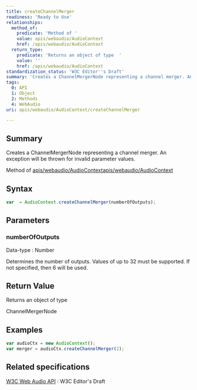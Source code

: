 ```yaml
---
title: createChannelMerger
readiness: 'Ready to Use'
relationships:
  method_of:
    predicate: 'Method of '
    value: apis/webaudio/AudioContext
    href: /apis/webaudio/AudioContext
  return_type:
    predicate: 'Returns an object of type  '
    value: ''
    href: /apis/webaudio/AudioContext
standardization_status: 'W3C Editor''s Draft'
summary: 'Creates a ChannelMergerNode representing a channel merger. An exception will be thrown for invalid parameter values.'
tags:
  0: API
  1: Object
  2: Methods
  4: WebAudio
uri: apis/webaudio/AudioContext/createChannelMerger

---
```

## Summary

Creates a ChannelMergerNode representing a channel merger. An exception will be thrown for invalid parameter values.

Method of [apis/webaudio/AudioContext](/apis/webaudio/AudioContext)[apis/webaudio/AudioContext](/apis/webaudio/AudioContext)

## Syntax

``` js
var  = AudioContext.createChannelMerger(numberOfOutputs);
```

## Parameters

### numberOfOutputs

 Data-type
:   Number

 Determines the number of outputs. Values of up to 32 must be supported. If not specified, then 6 will be used.

## Return Value

Returns an object of type

ChannelMergerNode

## Examples

``` js
var audioCtx = new AudioContext();
var merger = audioCtx.createChannelMerger(2);
```

## Related specifications

[W3C Web Audio API](http://webaudio.github.io/web-audio-api/)
:   W3C Editor's Draft

